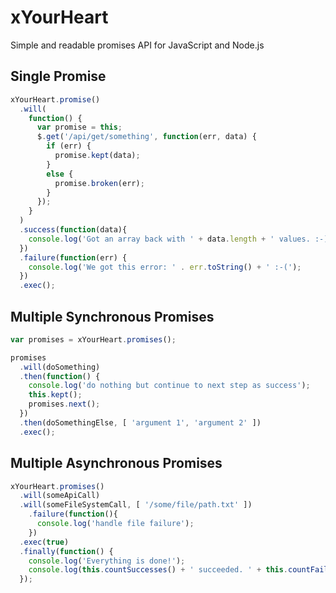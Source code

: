xYourHeart
==========

Simple and readable promises API for JavaScript and Node.js

## Single Promise 

```javascript
xYourHeart.promise()
  .will(
    function() {
      var promise = this;
      $.get('/api/get/something', function(err, data) {
        if (err) {
          promise.kept(data);
        }
        else {
          promise.broken(err);
        }
      });
    }
  )
  .success(function(data){
    console.log('Got an array back with ' + data.length + ' values. :-)');
  })
  .failure(function(err) {
    console.log('We got this error: ' . err.toString() + ' :-(');
  })
  .exec();
```

## Multiple Synchronous Promises

```javascript
var promises = xYourHeart.promises();

promises
  .will(doSomething)
  .then(function() {
    console.log('do nothing but continue to next step as success');
    this.kept();
    promises.next();
  })
  .then(doSomethingElse, [ 'argument 1', 'argument 2' ])
  .exec();
```

## Multiple Asynchronous Promises

```javascript
xYourHeart.promises()
  .will(someApiCall)
  .will(someFileSystemCall, [ '/some/file/path.txt' ])
    .failure(function(){
      console.log('handle file failure');
    })
  .exec(true)
  .finally(function() {
    console.log('Everything is done!');
    console.log(this.countSuccesses() + ' succeeded. ' + this.countFailures() + ' failed.');
  });
```


